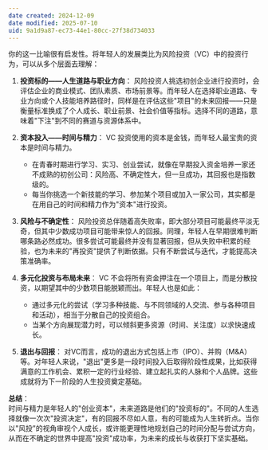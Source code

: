 ```yaml
---
date created: 2024-12-09
date modified: 2025-07-10
uid: 9a1d9a87-ec73-44e1-80cc-27f38d734033
---
```


你的这一比喻很有启发性。将年轻人的发展类比为风险投资（VC）中的投资行为，可以从多个层面去理解：

1. **投资标的——人生道路与职业方向**：
    风险投资人挑选初创企业进行投资时，会评估企业的商业模式、团队素质、市场前景等。而年轻人在选择职业道路、专业方向或个人技能培养路径时，同样是在评估这些"项目"的未来回报——只是衡量标准换成了个人成长、职业前景、社会价值等指标。选择不同的道路，意味着"下注"到不同的赛道与资源体系中。
    
2. **资本投入——时间与精力**：
    VC 投资使用的资本是金钱，而年轻人最宝贵的资本是时间与精力。
    
    - 在青春时期进行学习、实习、创业尝试，就像在早期投入资金培养一家还不成熟的初创公司：风险高、不确定性大，但一旦成功，其回报也是指数级的。
    - 每当你挑选一个新技能的学习、参加某个项目或加入一家公司，其实都是在用自己的时间和精力作为"资本"进行投资。
3. **风险与不确定性**：
    风险投资总伴随着高失败率，即大部分项目可能最终平淡无奇，但其中少数成功项目可能带来惊人的回报。同理，年轻人在早期很难判断哪条路必然成功。很多尝试可能最终并没有显著回报，但从失败中积累的经验，也为未来的"再投资"提供了判断依据。只有不断尝试与迭代，才能提高决策准确率。
    
4. **多元化投资与布局未来**：
    VC 不会将所有资金押注在一个项目上，而是分散投资，以期望其中的少数项目能脱颖而出。年轻人也是如此：
    
    - 通过多元化的尝试（学习多种技能、与不同领域的人交流、参与各种项目和活动），相当于分散自己的投资组合。
    - 当某个方向展现潜力时，可以倾斜更多资源（时间、关注度）以求快速成长。
5. **退出与回报**：
    对VC而言，成功的退出方式包括上市（IPO）、并购（M&A）等。对年轻人来说，"退出"更多是一段时间投入后取得阶段性成果，比如获得满意的工作机会、累积一定的行业经验、建立起扎实的人脉和个人品牌。这些成就将为下一阶段的人生投资奠定基础。
    

**总结**：  
时间与精力是年轻人的"创业资本"，未来道路是他们的"投资标的"。不同的人生选择就像一次次"投资决定"，有的回报不尽如人意，有的可能成为人生转折点。当你以"风投"的视角审视个人成长，或许能更理性地规划自己的时间分配与尝试方向，从而在不确定的世界中提高"投资"成功率，为未来的成长与收获打下坚实基础。
